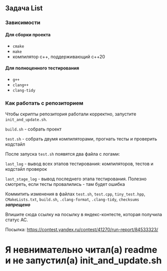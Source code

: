## Задача List

### Зависимости

#### Для сборки проекта

* `cmake`
* `make`
* компилятор с++, поддерживающий c++20

#### Для полноценного тестирования

* `g++`
* `clang++`
* `clang-tidy`

### Как работать с репозиторием

Чтобы скрипты репозитория работали корректно, запустите `init_and_update.sh`.

`build.sh`          - собрать проект

`test.sh`           - собрать двумя компиляторами, прогнать тесты и проверить кодстайл

После запуска `test.sh` появятся два файла с логами:

`last_log`          - вывод всех этапов тестирования: компиляторов, тестов и кодстайл проверок

`last_stage_log`    - вывод последнего этапа тестирования. Полезно смотреть, если тесты провалились - там будет ошибка

Коммитить изменения в файлах `test.sh`, `test.cpp`, `tiny_test.hpp`, `CMakeLists.txt`, `build.sh`, `.clang-format`, `.clang-tidy`, `checksums` ___запрещено___


Впишите сюда ссылку на посылку в яндекс-контесте, которая получила статус AC.

Посылка: https://contest.yandex.ru/contest/41270/run-report/84533323/



# Я невнимательно читал(а) readme и не запустил(а) init\_and\_update.sh
